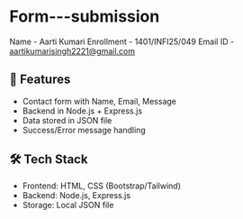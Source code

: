 # Form---submission
Name - Aarti Kumari
Enrollment - 1401/INFI25/049
Email ID - aartikumarisingh2221@gmail.com
## 🚀 Features
- Contact form with Name, Email, Message
- Backend in Node.js + Express.js
- Data stored in JSON file
- Success/Error message handling
## 🛠️ Tech Stack
- Frontend: HTML, CSS (Bootstrap/Tailwind)
- Backend: Node.js, Express.js
- Storage: Local JSON file
